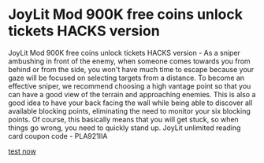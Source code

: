 # JoyLit Mod 900K free coins unlock tickets HACKS version

JoyLit Mod 900K free coins unlock tickets HACKS version - As a sniper ambushing in front of the enemy, when someone comes towards you from behind or from the side, you won't have much time to escape because your gaze will be focused on selecting targets from a distance. To become an effective sniper, we recommend choosing a high vantage point so that you can have a good view of the terrain and approaching enemies. This is also a good idea to have your back facing the wall while being able to discover all available blocking points, eliminating the need to monitor your six blocking points. Of course, this basically means that you will get stuck, so when things go wrong, you need to quickly stand up. JoyLit unlimited reading card coupon code - PLA921IIA

[test now](https://psp-haxors.com/joylit)

